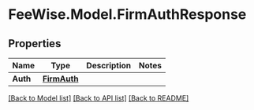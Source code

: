 # FeeWise.Model.FirmAuthResponse

## Properties

Name | Type | Description | Notes
------------ | ------------- | ------------- | -------------
**Auth** | [**FirmAuth**](FirmAuth.md) |  | 

[[Back to Model list]](../README.md#documentation-for-models) [[Back to API list]](../README.md#documentation-for-api-endpoints) [[Back to README]](../README.md)

